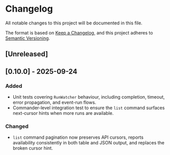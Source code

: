 # Changelog

All notable changes to this project will be documented in this file.

The format is based on [Keep a Changelog](https://keepachangelog.com/en/1.1.0/),
and this project adheres to [Semantic Versioning](https://semver.org/spec/v2.0.0.html).

## [Unreleased]

## [0.10.0] - 2025-09-24
### Added
- Unit tests covering `RunWatcher` behaviour, including completion, timeout, error propagation, and event-run flows.
- Commander-level integration test to ensure the `list` command surfaces next-cursor hints when more runs are available.

### Changed
- `list` command pagination now preserves API cursors, reports availability consistently in both table and JSON output, and replaces the broken cursor hint.
